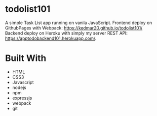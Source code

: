 # todolist101
A simple Task List app running on vanila JavaScript. 
Frontend deploy on GithubPages with Webpack: https://kedmar20.github.io/todolist101/
Backend deploy on Heroku with simply my server REST API: https://apptodobackend101.herokuapp.com/.

# Built With
- HTML
- CSS3 
- Javascript
- nodejs
- npm
- expressjs
- webpack
- git

